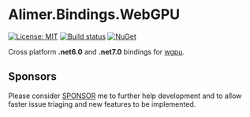 # Alimer.Bindings.WebGPU

[![License: MIT](https://img.shields.io/badge/License-MIT-green.svg)](https://github.com/amerkoleci/Alimer.Bindings.WebGPU/blob/main/LICENSE)
[![Build status](https://github.com/amerkoleci/Alimer.Bindings.WebGPU/workflows/Build/badge.svg)](https://github.com/amerkoleci/Alimer.Bindings.WebGPU/actions)
[![NuGet](https://img.shields.io/nuget/v/Alimer.Bindings.WebGPU.svg)](https://www.nuget.org/packages/Alimer.Bindings.WebGPU)

Cross platform **.net6.0** and **.net7.0** bindings for [wgpu](https://github.com/gfx-rs/wgpu-native).

## Sponsors
Please consider [SPONSOR](https://github.com/sponsors/amerkoleci) me to further help development and to allow faster issue triaging and new features to be implemented.

